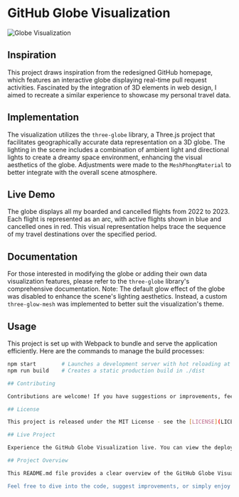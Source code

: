 # GitHub Globe Visualization
![Globe Visualization](https://www.amirbekshomurodov.me/images/GitHub_Globe1.png)
## Inspiration
This project draws inspiration from the redesigned GitHub homepage, which features an interactive globe displaying real-time pull request activities. Fascinated by the integration of 3D elements in web design, I aimed to recreate a similar experience to showcase my personal travel data.

## Implementation
The visualization utilizes the `three-globe` library, a Three.js project that facilitates geographically accurate data representation on a 3D globe. The lighting in the scene includes a combination of ambient light and directional lights to create a dreamy space environment, enhancing the visual aesthetics of the globe. Adjustments were made to the `MeshPhongMaterial` to better integrate with the overall scene atmosphere.

## Live Demo
The globe displays all my boarded and cancelled flights from 2022 to 2023. Each flight is represented as an arc, with active flights shown in blue and cancelled ones in red. This visual representation helps trace the sequence of my travel destinations over the specified period.



## Documentation
For those interested in modifying the globe or adding their own data visualization features, please refer to the `three-globe` library's comprehensive documentation. Note: The default glow effect of the globe was disabled to enhance the scene's lighting aesthetics. Instead, a custom `three-glow-mesh` was implemented to better suit the visualization's theme.

## Usage
This project is set up with Webpack to bundle and serve the application efficiently. Here are the commands to manage the build processes:

```bash
npm start        # Launches a development server with hot reloading at localhost
npm run build    # Creates a static production build in ./dist

## Contributing

Contributions are welcome! If you have suggestions or improvements, feel free to fork the repository and submit a pull request. Your input is much appreciated and will help make our project even better.

## License

This project is released under the MIT License - see the [LICENSE](LICENSE) file for details. This license allows for free use, modification, and distribution, but requires that the same rights be preserved in derivative works.

## Live Project

Experience the GitHub Globe Visualization live. You can view the deployed project here: [GitHub Globe Visualization Live](https://github-globe-visualization.vercel.app)

## Project Overview

This README.md file provides a clear overview of the GitHub Globe Visualization project, its inspiration from GitHub's interactive globe, and our implementation using advanced 3D web technologies. With the globe, we visualize travel data interactively, showcasing both boarded and cancelled flights. The project is built with the `three-globe` library and custom enhancements to create a visually engaging and technically robust experience.

Feel free to dive into the code, suggest improvements, or simply enjoy the visualization through our live deployment!

